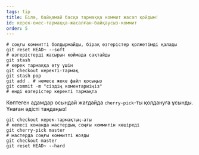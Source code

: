 ```yaml
---
tags: tip
title: Білә, байқамай басқа тармаққа коммит жасап қойдым!
id: керек-емес-тармаққа-жасалған-байқаусыз-коммит
order: 5
---
```


```git
# соңғы коммитті болдырмайды, бірақ өзгерістер қолжетімді қалады
git reset HEAD~ --soft
# өзгерістерді жасырын қоймада сақтайды
git stash
# керек тармаққа өту үшін
git checkout керекті-тармақ
git stash pop
git add . # немесе жеке файл қосыңыз
git commit -m "сіздің коментариіңіз"
# енді өзгерістер керекті тармақта
```

Көптеген адамдар осындай жағдайда `cherry-pick`-ты қолдануға ұсынды. Ұнаған әдісті таңдаңыз!

```git
git checkout керек-тармақтың-аты
# келесі команда мастердың соңғы коммитін көшіреді
git cherry-pick master
# мастерда соңғы коммитті жояды
git checkout master
git reset HEAD~ --hard
```
